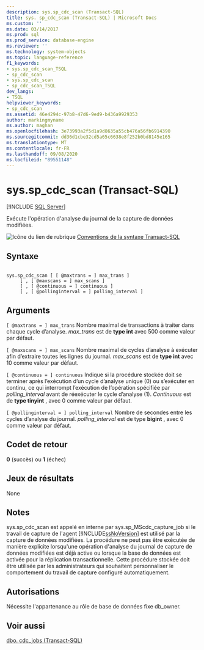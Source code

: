 ```yaml
---
description: sys.sp_cdc_scan (Transact-SQL)
title: sys. sp_cdc_scan (Transact-SQL) | Microsoft Docs
ms.custom: ''
ms.date: 03/14/2017
ms.prod: sql
ms.prod_service: database-engine
ms.reviewer: ''
ms.technology: system-objects
ms.topic: language-reference
f1_keywords:
- sys.sp_cdc_scan_TSQL
- sp_cdc_scan
- sys.sp_cdc_scan
- sp_cdc_scan_TSQL
dev_langs:
- TSQL
helpviewer_keywords:
- sp_cdc_scan
ms.assetid: 46e4294c-97b8-47d6-9ed9-b436a9929353
author: markingmyname
ms.author: maghan
ms.openlocfilehash: 3e73993a2f5d1a9d8635a55cb476a56fb6914390
ms.sourcegitcommit: dd36d1cbe32cd5a65c6638e8f252b0bd8145e165
ms.translationtype: MT
ms.contentlocale: fr-FR
ms.lasthandoff: 09/08/2020
ms.locfileid: "89551148"
---
```

# <a name="syssp_cdc_scan-transact-sql"></a>sys.sp_cdc_scan (Transact-SQL)
[!INCLUDE [SQL Server](../../includes/applies-to-version/sqlserver.md)]

  Exécute l'opération d'analyse du journal de la capture de données modifiées.  
  
 ![Icône du lien de rubrique](../../database-engine/configure-windows/media/topic-link.gif "Icône du lien de rubrique") [Conventions de la syntaxe Transact-SQL](../../t-sql/language-elements/transact-sql-syntax-conventions-transact-sql.md)  
  
## <a name="syntax"></a>Syntaxe  
  
```  
  
sys.sp_cdc_scan [ [ @maxtrans = ] max_trans ]   
     [ , [ @maxscans = ] max_scans ]   
     [ , [ @continuous = ] continuous ]   
     [ , [ @pollinginterval = ] polling_interval ]   
```  
  
## <a name="arguments"></a>Arguments  
`[ @maxtrans = ] max_trans` Nombre maximal de transactions à traiter dans chaque cycle d’analyse. *max_trans* est de **type int** avec 500 comme valeur par défaut.  
  
`[ @maxscans = ] max_scans` Nombre maximal de cycles d’analyse à exécuter afin d’extraire toutes les lignes du journal. *max_scans* est de **type int** avec 10 comme valeur par défaut.  
  
`[ @continuous = ] continuous` Indique si la procédure stockée doit se terminer après l’exécution d’un cycle d’analyse unique (0) ou s’exécuter en continu, ce qui interrompt l’exécution de l’opération spécifiée par *polling_interval* avant de réexécuter le cycle d’analyse (1). *Continuous* est de **type tinyint** , avec 0 comme valeur par défaut.  
  
`[ @pollinginterval = ] polling_interval` Nombre de secondes entre les cycles d’analyse du journal. *polling_interval* est de type **bigint** , avec 0 comme valeur par défaut.  
  
## <a name="return-code-values"></a>Codet de retour  
 **0** (succès) ou **1** (échec)  
  
## <a name="result-sets"></a>Jeux de résultats  
 None  
  
## <a name="remarks"></a>Notes  
 sys.sp_cdc_scan est appelé en interne par sys.sp_MScdc_capture_job si le travail de capture de l'agent [!INCLUDE[ssNoVersion](../../includes/ssnoversion-md.md)] est utilisé par la capture de données modifiées. La procédure ne peut pas être exécutée de manière explicite lorsqu'une opération d'analyse du journal de capture de données modifiées est déjà active ou lorsque la base de données est activée pour la réplication transactionnelle. Cette procédure stockée doit être utilisée par les administrateurs qui souhaitent personnaliser le comportement du travail de capture configuré automatiquement.  
  
## <a name="permissions"></a>Autorisations  
 Nécessite l'appartenance au rôle de base de données fixe db_owner.  
  
## <a name="see-also"></a>Voir aussi  
 [dbo. cdc_jobs &#40;Transact-SQL&#41;](../../relational-databases/system-tables/dbo-cdc-jobs-transact-sql.md)  
  
  
